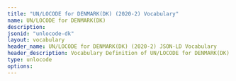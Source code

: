 ```yaml
---
title: "UN/LOCODE for DENMARK(DK) (2020-2) Vocabulary"
name: UN/LOCODE for DENMARK(DK) 
description: 
jsonid: "unlocode-dk"
layout: vocabulary
header_name: UN/LOCODE for DENMARK(DK) (2020-2) JSON-LD Vocabulary
header_description: Vocabulary Definition of UN/LOCODE for DENMARK(DK) (2020-2) semantics in HTML format. JSON-LD format is available at [unlocode-dk.jsonld](/vocabulary/unlocode-dk.jsonld)
type: unlocode
options:
---
```

